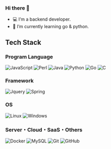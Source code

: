 ### Hi there 👋

- 💻 I’m a backend developer.
- 🌱 I’m currently learning go & python.

## Tech Stack 
### Program Language
![JavaScript](https://img.shields.io/badge/JavaScript-323330.svg?logo=JavaScript&style=flat&logoColor=F7DF1E)
![Perl](https://img.shields.io/badge/Perl-39457E.svg?logo=Perl&style=flat&logoColor=white)
![Java](https://img.shields.io/badge/Java-007396.svg?logo=Java&style=flat)
![Python](https://img.shields.io/badge/-Python-F9DC3E.svg?logo=Python&style=flat)
![Go](https://img.shields.io/badge/Go-00ADD8.svg?logo=Go&style=flat&logoColor=white)
![C](https://img.shields.io/badge/C-4640b8.svg?logo=C&style=flat)

### Framework
![Jquery](https://img.shields.io/badge/jQuery-%230769AD.svg?logo=jquery&style=flat&logoColor=white)
![Spring](https://img.shields.io/badge/Spring-%236DB33F.svg?logo=spring&style=flat&logoColor=white)

### OS
![Linux](https://img.shields.io/badge/-Linux-FCC624.svg?logo=linux&style=flat&logoColor=black)
![Windows](https://img.shields.io/badge/-Windows-0078D6.svg?logo=windows&style=flat)

### Server・Cloud・SaaS・Others
![Docker](https://img.shields.io/badge/-Docker-%230db7ed.svg?logo=docker&style=flat&logoColor=white)
![MySQL](https://img.shields.io/badge/MySQL-005C84.svg?logo=mysql&style=flat&logoColor=white)
![Git](https://img.shields.io/badge/Git-%23F05033.svg?logo=git&style=flat&logoColor=white)
![GitHub](https://img.shields.io/badge/Github-%23121011.svg?logo=GitHub&style=flat&logoColor=white)




<!--
**ievazquez/ievazquez** is a ✨ _special_ ✨ repository because its `README.md` (this file) appears on your GitHub profile.

Here are some ideas to get you started:

- 🔭 I’m currently working on ...
- 🌱 I’m currently learning ....
- 👯 I’m looking to collaborate on ...
- 🤔 I’m looking for help with ...
- 💬 Ask me about ...
- 📫 How to reach me: ...
- 😄 Pronouns: ...
- ⚡ Fun fact: ...
-->
